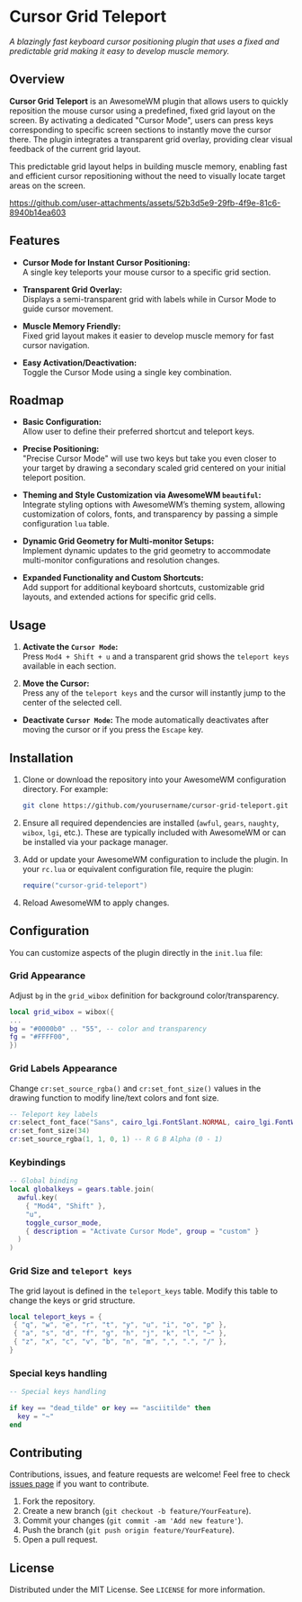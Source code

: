 # Cursor Grid Teleport

_A blazingly fast keyboard cursor positioning plugin that uses a fixed and predictable grid making it easy to develop muscle memory._

## Overview

**Cursor Grid Teleport** is an AwesomeWM plugin that allows users to quickly reposition the mouse cursor using a predefined, fixed grid layout on the screen. By activating a dedicated "Cursor Mode", users can press keys corresponding to specific screen sections to instantly move the cursor there. The plugin integrates a transparent grid overlay, providing clear visual feedback of the current grid layout.

This predictable grid layout helps in building muscle memory, enabling fast and efficient cursor repositioning without the need to visually locate target areas on the screen.

https://github.com/user-attachments/assets/52b3d5e9-29fb-4f9e-81c6-8940b14ea603


## Features

- **Cursor Mode for Instant Cursor Positioning:**  
  A single key teleports your mouse cursor to a specific grid section.

- **Transparent Grid Overlay:**  
  Displays a semi-transparent grid with labels while in Cursor Mode to guide cursor movement.

- **Muscle Memory Friendly:**  
  Fixed grid layout makes it easier to develop muscle memory for fast cursor navigation.

- **Easy Activation/Deactivation:**  
  Toggle the Cursor Mode using a single key combination.

## Roadmap

- **Basic Configuration:**  
  Allow user to define their preferred shortcut and teleport keys.

- **Precise Positioning:**  
  "Precise Cursor Mode" will use two keys but take you even closer to your target by drawing a secondary scaled grid centered on your initial teleport position.

- **Theming and Style Customization via AwesomeWM `beautiful`:**  
  Integrate styling options with AwesomeWM’s theming system, allowing customization of colors, fonts, and transparency by passing a simple configuration `lua` table.

- **Dynamic Grid Geometry for Multi-monitor Setups:**  
  Implement dynamic updates to the grid geometry to accommodate multi-monitor configurations and resolution changes.

- **Expanded Functionality and Custom Shortcuts:**  
  Add support for additional keyboard shortcuts, customizable grid layouts, and extended actions for specific grid cells.

## Usage

1. **Activate the `Cursor Mode`:**  
   Press `Mod4 + Shift + u` and a transparent grid shows the `teleport keys` available in each section.

2. **Move the Cursor:**  
   Press any of the `teleport keys` and the cursor will instantly jump to the center of the selected cell.

- **Deactivate `Cursor Mode`:** The mode automatically deactivates after moving the cursor or if you press the `Escape` key.

## Installation

1. Clone or download the repository into your AwesomeWM configuration directory. For example:

   ```bash
   git clone https://github.com/yourusername/cursor-grid-teleport.git ~/.config/awesome/cursor-grid-teleport
   ```

2. Ensure all required dependencies are installed (`awful`, `gears`, `naughty`, `wibox`, `lgi`, etc.). These are typically included with AwesomeWM or can be installed via your package manager.

3. Add or update your AwesomeWM configuration to include the plugin. In your `rc.lua` or equivalent configuration file, require the plugin:

   ```lua
   require("cursor-grid-teleport")
   ```

4. Reload AwesomeWM to apply changes.

## Configuration

You can customize aspects of the plugin directly in the `init.lua` file:

### Grid Appearance

Adjust `bg` in the `grid_wibox` definition for background color/transparency.

```lua
local grid_wibox = wibox({
...
bg = "#0000b0" .. "55", -- color and transparency
fg = "#FFFF00",
})
```

### Grid Labels Appearance

Change `cr:set_source_rgba()` and `cr:set_font_size()` values in the drawing function to modify line/text colors and font size.

```lua
-- Teleport key labels
cr:select_font_face("Sans", cairo_lgi.FontSlant.NORMAL, cairo_lgi.FontWeight.BOLD)
cr:set_font_size(34)
cr:set_source_rgba(1, 1, 0, 1) -- R G B Alpha (0 - 1)
```

### Keybindings

```lua
-- Global binding
local globalkeys = gears.table.join(
  awful.key(
    { "Mod4", "Shift" },
    "u",
    toggle_cursor_mode,
    { description = "Activate Cursor Mode", group = "custom" }
  )
)
```

### Grid Size and `teleport keys`

The grid layout is defined in the `teleport_keys` table. Modify this table to change the keys or grid structure.

```lua
local teleport_keys = {
 { "q", "w", "e", "r", "t", "y", "u", "i", "o", "p" },
 { "a", "s", "d", "f", "g", "h", "j", "k", "l", "~" },
 { "z", "x", "c", "v", "b", "n", "m", ",", ".", "/" },
}
```

### Special keys handling

```lua
-- Special keys handling

if key == "dead_tilde" or key == "asciitilde" then
  key = "~"
end
```

## Contributing

Contributions, issues, and feature requests are welcome! Feel free to check [issues page](https://github.com/lpanebr/awesomewm-cursor-teleport/issues) if you want to contribute.

1. Fork the repository.
2. Create a new branch (`git checkout -b feature/YourFeature`).
3. Commit your changes (`git commit -am 'Add new feature'`).
4. Push the branch (`git push origin feature/YourFeature`).
5. Open a pull request.

## License

Distributed under the MIT License. See `LICENSE` for more information.
